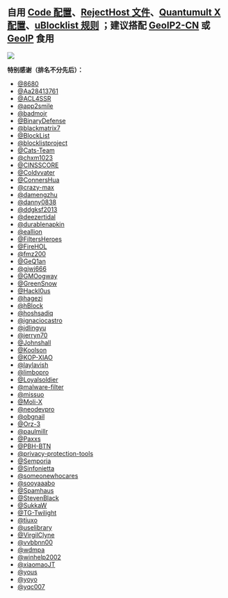 ## 自用 [Code 配置](https://raw.githubusercontent.com/ElementRef/AboutConfig/main/conf/vscode.settings.json)、[RejectHost 文件](https://raw.githubusercontent.com/ElementRef/AboutConfig/main/filter/element.ref.reject.dohosts.ini)、[Quantumult X 配置](https://raw.githubusercontent.com/ElementRef/AboutConfig/main/conf/quantumult.x.conf)、[uBlocklist 规则](https://raw.githubusercontent.com/ElementRef/AboutConfig/main/filter/element.ref.ublock.mixture.ini) ；建议搭配 [GeoIP2-CN](https://github.com/Hackl0us/GeoIP2-CN) 或 [GeoIP](https://github.com/Loyalsoldier/geoip) 食用

![](https://profile-counter.glitch.me/ElementRef-plugins/count.svg)

<!-- ![](https://github-profile-summary-cards.vercel.app/api/cards/profile-details?username=ElementRef&theme=nord_dark) -->

**特别感谢（排名不分先后）：**

- [@8680](https://github.com/8680/GOODBYEADS)
- [@Aa28413761](https://t.me/s/Aa28413761)
- [@ACL4SSR](https://github.com/ACL4SSR/ACL4SSR)
- [@app2smile](https://github.com/app2smile/rules)
- [@badmojr](https://github.com/badmojr/1Hosts)
- [@BinaryDefense](https://www.binarydefense.com)
- [@blackmatrix7](https://github.com/blackmatrix7/ios_rule_script)
- [@BlockList](https://www.blocklist.de/en/index.html)
- [@blocklistproject](https://github.com/blocklistproject/Lists)
- [@Cats-Team](https://github.com/Cats-Team/AdRules)
- [@chxm1023](https://github.com/chxm1023/Rewrite)
- [@CINSSCORE](https://cinsscore.com)
- [@Coldvvater](https://github.com/Coldvvater/Mononoke)
- [@ConnersHua](https://github.com/ConnersHua/RuleGo)
- [@crazy-max](https://github.com/crazy-max/WindowsSpyBlocker)
- [@damengzhu](https://github.com/damengzhu/banad)
- [@danny0838](https://github.com/danny0838/content-farm-terminator)
- [@ddgksf2013](https://github.com/ddgksf2013/ddgksf2013)
- [@deezertidal](https://github.com/deezertidal/QuantumultX-Rewrite)
- [@durablenapkin](https://github.com/durablenapkin/scamblocklist)
- [@eallion](https://github.com/eallion/uBlacklist-subscription-compilation)
- [@FiltersHeroes](https://github.com/FiltersHeroes/KADhosts)
- [@FireHOL](https://github.com/firehol/blocklist-ipsets)
- [@fmz200](https://github.com/fmz200/wool_scripts)
- [@GeQ1an](https://github.com/GeQ1an/Rules)
- [@gjwj666](https://github.com/gjwj666/qx)
- [@GMOogway](https://github.com/GMOogway/shadowrocket-rules)
- [@GreenSnow](https://greensnow.co)
- [@Hackl0us](https://github.com/Hackl0us/GeoIP2-CN)
- [@hagezi](https://github.com/hagezi/dns-blocklists)
- [@hBlock](https://hblock.molinero.dev)
- [@hoshsadiq](https://github.com/hoshsadiq/adblock-nocoin-list)
- [@ignaciocastro](https://github.com/ignaciocastro/a-dove-is-dumb)
- [@jdlingyu](https://github.com/jdlingyu/ad-wars)
- [@jerryn70](https://github.com/jerryn70/GoodbyeAds)
- [@Johnshall](https://github.com/Johnshall/Shadowrocket-ADBlock-Rules-Forever)
- [@Koolson](https://github.com/Koolson/Qure)
- [@KOP-XIAO](https://github.com/KOP-XIAO/QuantumultX)
- [@laylavish](https://github.com/laylavish/uBlockOrigin-HUGE-AI-Blocklist)
- [@limbopro](https://github.com/limbopro/Adblock4limbo)
- [@Loyalsoldier](https://github.com/Loyalsoldier/surge-rules)
- [@malware-filter](https://gitlab.com/malware-filter/urlhaus-filter)
- [@missuo](https://github.com/missuo/ASN-China)
- [@Moli-X](https://github.com/Moli-X/Resources)
- [@neodevpro](https://github.com/neodevpro/neodevhost)
- [@obgnail](https://github.com/obgnail/chinese-internet-is-dead)
- [@Orz-3](https://github.com/Orz-3/mini)
- [@paulmillr](https://github.com/paulmillr/encrypted-dns)
- [@Paxxs](https://github.com/Paxxs/Google-Blocklist)
- [@PBH-BTN](https://github.com/PBH-BTN/BTN-Collected-Rules)
- [@privacy-protection-tools](https://github.com/privacy-protection-tools/anti-AD)
- [@Semporia](https://github.com/Semporia/TikTok-Unlock)
- [@Sinfonietta](https://github.com/Sinfonietta/hostfiles)
- [@someonewhocares](https://someonewhocares.org/hosts)
- [@sooyaaabo](https://github.com/sooyaaabo/Loon)
- [@Spamhaus](https://www.spamhaus.org)
- [@StevenBlack](https://github.com/StevenBlack/hosts)
- [@SukkaW](https://github.com/SukkaW/Surge)
- [@TG-Twilight](https://github.com/TG-Twilight/AWAvenue-Ads-Rule)
- [@tiuxo](https://github.com/tiuxo/hosts)
- [@uselibrary](https://github.com/uselibrary/PCDN)
- [@VirgilClyne](https://github.com/VirgilClyne/GetSomeFries)
- [@vvbbnn00](https://github.com/vvbbnn00/WARP-Clash-API)
- [@wdmpa](https://github.com/wdmpa/content-farm-list)
- [@winhelp2002](https://winhelp2002.mvps.org)
- [@xiaomaoJT](https://github.com/xiaomaoJT/QxScript)
- [@yous](https://github.com/yous/YousList)
- [@yoyo](https://pgl.yoyo.org/adservers)
- [@yqc007](https://github.com/yqc007/QuantumultX)

<!--
  <picture>
    <source media="(prefers-color-scheme: dark)" srcset="https://raw.githubusercontent.com/ElementRef/ElementRef/output/github-contribution-grid-snake-dark.svg">
    <source media="(prefers-color-scheme: light)" srcset="https://raw.githubusercontent.com/ElementRef/ElementRef/output/github-contribution-grid-snake.svg">
    <img alt="github contribution grid snake animation" src="https://raw.githubusercontent.com/ElementRef/ElementRef/output/github-contribution-grid-snake.svg">
  </picture>
 -->
